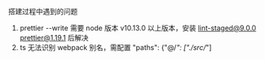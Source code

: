 <!-- @format -->

搭建过程中遇到的问题

1. prettier --write 需要 node 版本 v10.13.0 以上版本，安装 lint-staged@9.0.0 prettier@1.19.1 后解决
2. ts 无法识别 webpack 别名，需配置 "paths": {"@/_": ["./src/_"]
